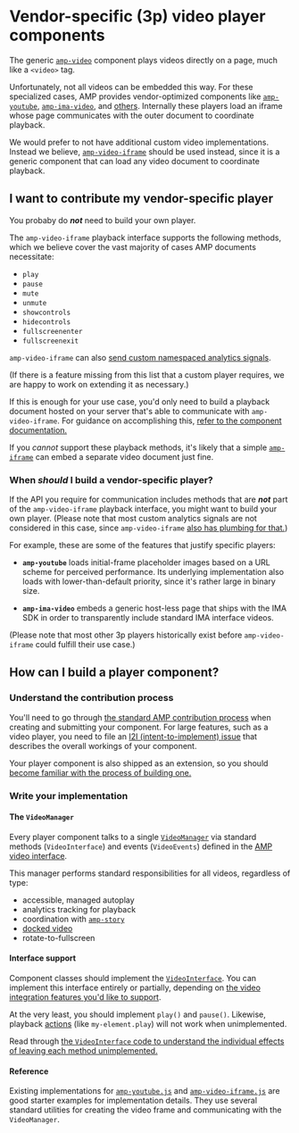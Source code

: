 # Vendor-specific (3p) video player components

The generic [`amp-video`](https://go.amp.dev/c/amp-video) component plays videos
directly on a page, much like a `<video>` tag.

Unfortunately, not all videos can be embedded this way. For these specialized
cases, AMP provides vendor-optimized components like
[`amp-youtube`](https://go.amp.dev/c/amp-youtube),
[`amp-ima-video`](https://go.amp.dev/c/amp-ima-video), and
[others](./amp-video-interface.md). Internally these players load an iframe
whose page communicates with the outer document to coordinate playback.

We would prefer to not have additional custom video implementations. Instead we
believe, [`amp-video-iframe`](https://go.amp.dev/c/amp-video-iframe) should be
used instead, since it is a generic component that can load any video document
to coordinate playback.

## I want to contribute my vendor-specific player

You probaby do **_not_** need to build your own player.

The `amp-video-iframe` playback interface supports the following methods, which
we believe cover the vast majority of cases AMP documents necessitate:

- `play`
- `pause`
- `mute`
- `unmute`
- `showcontrols`
- `hidecontrols`
- `fullscreenenter`
- `fullscreenexit`

`amp-video-iframe` can also
[send custom namespaced analytics signals](<https://amp.dev/documentation/components/amp-video-iframe/#postanalyticsevent(eventtype[,-vars])>).

(If there is a feature missing from this list that a custom player requires, we
are happy to work on extending it as necessary.)

If this is enough for your use case, you'd only need to build a playback
document hosted on your server that's able to communicate with
`amp-video-iframe`. For guidance on accomplishing this,
[refer to the component documentation.](https://go.amp.dev/c/amp-video-iframe)

If you _cannot_ support these playback methods, it's likely that a simple
[`amp-iframe`](https://go.amp.dev/c/amp-iframe) can embed a separate video
document just fine.

### When _should_ I build a vendor-specific player?

If the API you require for communication includes methods that are **_not_**
part of the `amp-video-iframe` playback interface, you might want to build your
own player. (Please note that most custom analytics signals are not considered
in this case, since `amp-video-iframe`
[also has plumbing for that.](<https://amp.dev/documentation/components/amp-video-iframe/#postanalyticsevent(eventtype[,-vars])>))

For example, these are some of the features that justify specific players:

- **`amp-youtube`** loads initial-frame placeholder images based on a URL scheme
  for perceived performance. Its underlying implementation also loads with
  lower-than-default priority, since it's rather large in binary size.

- **`amp-ima-video`** embeds a generic host-less page that ships with the IMA
  SDK in order to transparently include standard IMA interface videos.

(Please note that most other 3p players historically exist before
`amp-video-iframe` could fulfill their use case.)

## How can I build a player component?

### Understand the contribution process

You'll need to go through
[the standard AMP contribution process](../CONTRIBUTING.md) when creating and
submitting your component. For large features, such as a video player, you need
to file an
[I2I (intent-to-implement) issue](https://github.com/ampproject/amphtml/issues/new?assignees=&labels=INTENT+TO+IMPLEMENT&template=intent-to-implement--i2i-.md&title=I2I:%20%3Cyour%20change/update%3E)
that describes the overall workings of your component.

Your player component is also shipped as an extension, so you should
[become familiar with the process of building one.](https://github.com/ampproject/amphtml/blob/master/contributing/building-an-amp-extension.md)

### Write your implementation

#### The `VideoManager`

Every player component talks to a single
[`VideoManager`](../src/service/video-manager-impl.js) via standard methods
(`VideoInterface`) and events (`VideoEvents`) defined in the
[AMP video interface](../src/video-interface.js).

This manager performs standard responsibilities for all videos, regardless of
type:

- accessible, managed autoplay
- analytics tracking for playback
- coordination with [`amp-story`](https://go.amp.dev/c/amp-story)
- [docked video](https://amp.dev/documentation/components/amp-video-docking/)
- rotate-to-fullscreen

#### Interface support

Component classes should implement the
[`VideoInterface`](../src/video-interface.js). You can implement this interface
entirely or partially, depending on
[the video integration features you'd like to support](./amp-video-interface.md).

At the very least, you should implement `play()` and `pause()`. Likewise,
playback
[actions](https://amp.dev/documentation/guides-and-tutorials/learn/amp-actions-and-events/)
(like `my-element.play`) will not work when unimplemented.

Read through
[the `VideoInterface` code to understand the individual effects of leaving each method unimplemented.](../src/video-interface.js)

#### Reference

Existing implementations for
[`amp-youtube.js`](../extensions/amp-youtube/0.1/amp-youtube.js) and
[`amp-video-iframe.js`](../extensions/amp-video-iframe/0.1/amp-video-iframe.js)
are good starter examples for implementation details. They use several standard
utilities for creating the video frame and communicating with the
`VideoManager`.
